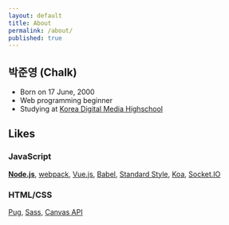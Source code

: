 ```yaml
---
layout: default
title: About
permalink: /about/
published: true
---
```


## 박준영 (Chalk)
- Born on 17 June, 2000
- Web programming beginner
- Studying at [Korea Digital Media Highschool](http://dimigo.hs.kr)

## Likes
### JavaScript
**[Node.js](https://nodejs.org/en/)**,
[webpack](https://webpack.github.io/),
[Vue.js](https://vuejs.org/),
[Babel](http://babeljs.io/),
[Standard Style](http://standardjs.com/),
[Koa](http://koajs.com/),
[Socket.IO](https://socket.io/)

### HTML/CSS
[Pug](https://pugjs.org/),
[Sass](http://sass-lang.com/),
[Canvas API](https://developer.mozilla.org/en-US/docs/Web/API/Canvas_API)
